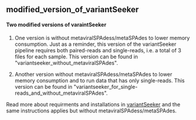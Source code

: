## modified_version_of_variantSeeker

#### Two modified versions of varaintSeeker 
1. One version is without metaviralSPAdess/metaSPAdes to lower memory consumption. Just as a reminder, this version of the variantSeeker pipeline requires both paired-reads and single-reads, i.e. a total of 3 files for each sample.
This version can be found in "variantseeker_without_metaviralSPAdes".

2. Another version without metaviralSPAdess/metaSPAdes to lower memory consumption and to run data that has only single-reads. 
This version can be found in "variantseeker_for_single-reads_and_without_metaviralSPAdes".

Read more about requirments and installations in [variantSeeker](https://github.com/Amanj1/variantSeeker) and the same instructions applies but without metaviralSPAdess/metaSPAdes.
